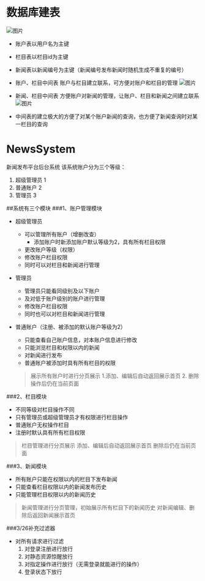 

# 数据库建表

![图片](https://user-images.githubusercontent.com/88310286/160231908-c5deabaf-439e-488c-ae5a-07f62e6a63f9.png)

- 账户表以用户名为主键
- 栏目表以栏目id为主键
- 新闻表以新闻编号为主键（新闻编号发布新闻时随机生成不重复的编号）
- 账户、栏目中间表  账户与栏目建立联系，可方便对账户和栏目的管理
![图片](https://user-images.githubusercontent.com/88310286/160232018-d79adaf0-59a4-402e-bb46-140c40735dde.png)
- 新闻、栏目中间表  方便账户对新闻的管理，让账户、栏目和新闻之间建立联系
![图片](https://user-images.githubusercontent.com/88310286/160232358-12befbea-c4bb-432e-bfd2-863e0d0d54e2.png)

- 中间表的建立极大的方便了对某个账户新闻的查询，也方便了新闻查询时对某一栏目的查询

# NewsSystem
新闻发布平台后台系统
该系统账户分为三个等级：
1. 超级管理员 1
2. 普通账户 2
3. 管理员 3

##系统有三个模块
###1、账户管理模块
- 超级管理员
  - 可以管理所有账户（增删改查）
    - 添加账户时新添加账户默认等级为2，具有所有栏目权限
  - 更改账户等级（权限）
  - 修改账户栏目权限
  - 同时可以对栏目和新闻进行管理
- 管理员
  - 管理员只能看同级别及以下账户
  - 及对低于账户级别的账户进行管理
  - 修改账户栏目权限
  - 同时也可以对栏目和新闻进行管理
- 普通账户（注册、被添加的默认账户等级为2）
  - 只能查看自己账户信息，对本账户信息进行修改
  - 只能浏览栏目和权限以内的新闻
  - 对新闻进行发布
  - 普通账户被添加时具有所有栏目的权限


  > 展示所有账户时进行分页展示
  > 1.添加、编辑后自动返回展示首页
  > 2. 删除操作后仍在当前页面

###2、栏目模块
- 不同等级对栏目操作不同
- 只有管理员或超级管理员才有权限进行栏目操作
- 普通账户无权操作栏目
- 注册时默认具有所有栏目权限

> 栏目管理进行分页展示
> 添加、编辑后自动返回展示首页
> 删除后仍在当前页面

###3、新闻模块
- 所有账户只能在权限以内的栏目下发布新闻
- 只能查看栏目权限以内的新闻发布历史
- 只能管理栏目权限以内的新闻历史

> 新闻管理进行分页管理，初始展示所有栏目下的新闻历史
> 对新闻编辑、删除后返回新闻展示首页

###3/26补充过滤器
- 对所有请求进行过滤
  1. 对登录注册进行放行
  2. 对静态资源惊醒放行
  3. 对指定操作进行放行（无需登录就能进行的操作）
  4. 登录状态下放行  

